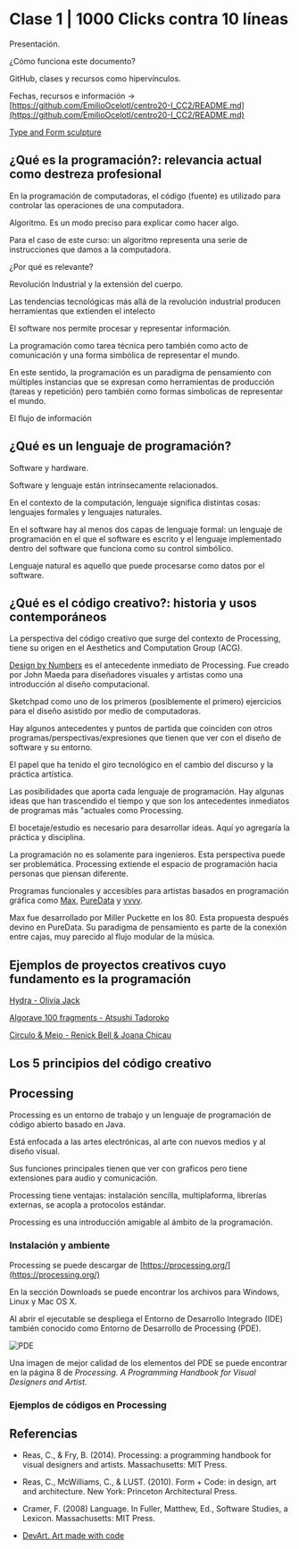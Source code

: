 
# Clase 1 | 1000 Clicks contra 10 líneas

Presentación.

¿Cómo funciona este documento? 

GitHub, clases y recursos como hipervínculos. 

Fechas, recursos e información -> [https://github.com/EmilioOcelotl/centro20-I_CC2/README.md](https://github.com/EmilioOcelotl/centro20-I_CC2/README.md)

[Type and Form sculpture](https://devart.withgoogle.com/#/catalogued/6682104213536768)

## ¿Qué es la programación?: relevancia actual como destreza profesional

En la programación de computadoras, el código (fuente) es utilizado para controlar las operaciones de una computadora.

Algoritmo. Es un modo preciso para explicar como hacer algo.

Para el caso de este curso: un algoritmo representa una serie de instrucciones que damos a la computadora. 

¿Por qué es relevante?

Revolución Industrial y la extensión del cuerpo.

Las tendencias tecnológicas más allá de la revolución industrial producen herramientas que extienden el intelecto

El software nos permite procesar y representar información.

La programación como tarea técnica pero también como acto de comunicación y una forma simbólica de representar el mundo.

En este sentido, la programación es un paradigma de pensamiento con múltiples instancias que se expresan como herramientas de producción (tareas y repetición) pero también como formas simbolicas de representar el mundo. 

El flujo de información 

## ¿Qué es un lenguaje de programación?

Software y hardware. 

Software y lenguaje están intrínsecamente relacionados. 

En el contexto de la computación, lenguaje significa distintas cosas: lenguajes formales y lenguajes naturales. 

En el software hay al menos dos capas de lenguaje formal: un lenguaje de programación en el que el software es escrito y el lenguaje implementado dentro del software que funciona como su control simbólico. 

Lenguaje natural es aquello que puede procesarse como datos por el software. 

## ¿Qué es el código creativo?: historia y usos contemporáneos

La perspectiva del código creativo que surge del contexto de Processing, tiene su origen en el Aesthetics and Computation Group (ACG).

[Design by Numbers](https://dbn.media.mit.edu/) es el antecedente inmediato de Processing. Fue creado por John Maeda para diseñadores visuales y artistas como una introducción al diseño computacional. 

Sketchpad como uno de los primeros (posiblemente el primero) ejercicios para el diseño asistido por medio de computadoras. 

Hay algunos antecedentes y puntos de partida que coinciden con otros programas/perspectivas/expresiones que tienen que ver con el diseño de software y su entorno. 

El papel que ha tenido el giro tecnológico en el cambio del discurso y la práctica artística. 

Las posibilidades que aporta cada lenguaje de programación. Hay algunas ideas que han trascendido el tiempo y que son los antecedentes inmediatos de programas más "actuales como Processing. 

El bocetaje/estudio es necesario para desarrollar ideas. Aquí yo agregaría la práctica y disciplina. 

La programación no es solamente para ingenieros. Esta perspectiva puede ser problemática. Processing extiende el espacio de programación hacia personas que piensan diferente. 

Programas funcionales y accesibles para artistas basados en programación gráfica como [Max](https://cycling74.com/), [PureData](https://puredata.info/) y [vvvv](https://vvvv.org/). 

Max fue desarrollado por Miller Puckette en los 80. Esta propuesta después devino en PureData. Su paradigma de pensamiento es parte de la conexión entre cajas, muy parecido al flujo modular de la música. 

## Ejemplos de proyectos creativos cuyo fundamento es la programación

[Hydra - Olivia Jack](https://github.com/ojack/hydra-synth)

[Algorave 100 fragments - Atsushi Tadoroko](https://vimeo.com/286688569)

[Circulo & Meio - Renick Bell & Joana Chicau](https://www.youtube.com/watch?v=bFqYRpUbKqs)

## Los 5 principios del código creativo

## Processing

Processing es un entorno de trabajo y un lenguaje de programación de código abierto basado en Java. 

Está enfocada a las artes electrónicas, al arte con nuevos medios y al diseño visual. 

Sus funciones principales tienen que ver con graficos pero tiene extensiones para audio y comunicación. 

Processing tiene ventajas: instalación sencilla, multiplaforma, librerías externas, se acopla a protocolos estándar. 

Processing es una introducción amigable al ámbito de la programación. 

### Instalación y ambiente

Processing se puede descargar de [https://processing.org/](https://processing.org/) 

En la sección Downloads se puede encontrar los archivos para Windows, Linux y Mac OS X. 

Al abrir el ejecutable se despliega el Entorno de Desarrollo Integrado (IDE) también conocido como Entorno de Desarrollo de Processing (PDE). 

![PDE](../../../img/pde.gif)

Una imagen de mejor calidad de los elementos del PDE se puede encontrar en la página 8 de *Processing. A Programming Handbook for Visual Designers and Artist.* 

### Ejemplos de códigos en Processing

## Referencias 

- Reas, C., & Fry, B. (2014). Processing: a programming handbook for visual designers and artists. Massachusetts: MIT Press.

- Reas, C., McWilliams, C., & LUST. (2010). Form + Code: in design, art and architecture. New York: Princeton Architectural Press.

- Cramer, F. (2008) Language. In Fuller, Matthew, Ed., Software Studies, a Lexicon. Massachusetts: MIT Press. 

- [DevArt. Art made with code](https://devart.withgoogle.com/)
